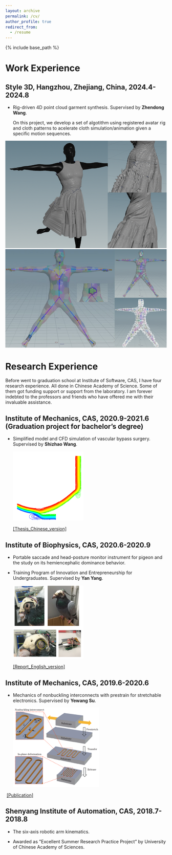 ```yaml
---
layout: archive
permalink: /cv/
author_profile: true
redirect_from:
  - /resume
---
```


{% include base_path %}
# Work Experience
## Style 3D, Hangzhou, Zhejiang, China, 2024.4-2024.8
- Rig-driven 4D point cloud garment synthesis. Supervised by **Zhendong Wang**.
  
  On this project, we develop a set of algotithm using registered avatar rig and cloth patterns to acelerate cloth simulation/animation given a specific motion sequences.

![](/images/rig1.png) ![](/images/rig2.png)

# Research Experience

Before went to graduation school at Institute of Software, CAS, I have four research experience. All done in Chinese Academy of Science. Some of them got funding support or support from the laboratory. I am forever indebted to the professors and friends who have offered me with their invaluable assistance.

## Institute of Mechanics, CAS, 2020.9-2021.6 (Graduation project for bachelor’s degree)

- Simplified model and CFD simulation of vascular bypass surgery. Supervised by **Shizhao Wang**.

  ![](/images/bypass.png)

  [[Thesis_Chinese_version]]( /files/graduation.pdf )





## Institute of Biophysics, CAS, 2020.6-2020.9

- Portable saccade and head-posture monitor instrument for pigeon and the study on its hemiencephalic dominance
  behavior.

- Training Program of Innovation and Entrepreneurship for Undergraduates. Supervised by **Yan Yang**.

  ![](/images/pigeon.png)

  [[Report_English_version]]( /files/report.pdf )





## Institute of Mechanics, CAS,  2019.6-2020.6

- Mechanics of nonbuckling interconnects with prestrain for stretchable electronics. Supervised by **Yewang Su**.

  ![](/images/nonbuck.png)

​		[[Publication]]( /files/nonbuckling.pdf )





## Shenyang Institute of Automation, CAS, 2018.7-2018.8

- The six-axis robotic arm kinematics. 

- Awarded as ”Excellent Summer Research Practice Project” by University
  of Chinese Academy of Sciences.
